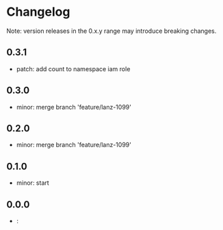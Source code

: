 # Changelog
Note: version releases in the 0.x.y range may introduce breaking changes.

## 0.3.1

- patch:  add count to namespace iam role

## 0.3.0

- minor: merge branch 'feature/lanz-1099'

## 0.2.0

- minor:  merge branch 'feature/lanz-1099'

## 0.1.0

- minor: start 

## 0.0.0

- : 
